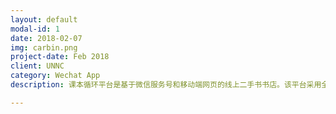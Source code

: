 ```yaml
---
layout: default
modal-id: 1
date: 2018-02-07
img: carbin.png
project-date: Feb 2018
client: UNNC
category: Wechat App
description: 课本循环平台是基于微信服务号和移动端网页的线上二手书书店。该平台采用全新的二手交易模式，用户可以通过该平台将使用过的课本卖给我们，也可以在线选购下一年所需的课本。同时平台提供上门取书和送书服务，从而实现了校内课本的循环。<p>1.0版本的前后台产品原型已经设计完成，但项目仍在开发中，计划在9.25开学第一周上线</p>

---
```

